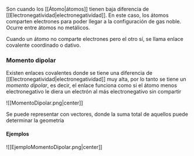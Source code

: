 
Son cuando los [[Átomo|átomos]] tienen baja diferencia de [[Electronegatividad|electronegatividad]]. En este caso, los átomos comparten electrones para poder llegar a la configuración de gas noble. Ocurre entre átomos no metálicos. 

Cuando un átomo no comparte electrones pero el otro sí, se llama enlace covalente coordinado o dativo.

### Momento dipolar 

Existen enlaces covalentes donde se tiene una diferencia de [[Electronegatividad|electronegatividad]] muy alta, por lo tanto se tiene un *momento dipolar*, es decir, el enlace funciona como si el átomo menos electronegativo le diera un electrón al más electronegativo sin compartir

![[MomentoDipolar.png|center]]

Se puede representar con vectores, donde la suma total de aquellos puede determinar la geometría 

#### Ejemplos 

![[EjemploMomentoDipolar.png|center]]
